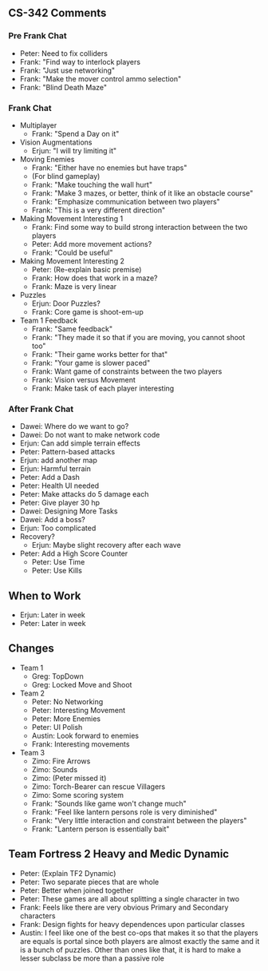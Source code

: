 


## CS-342 Comments

### Pre Frank Chat
- Peter: Need to fix colliders
- Frank: "Find way to interlock players
- Frank: "Just use networking"
- Frank: "Make the mover control ammo selection"
- Frank: "Blind Death Maze"

### Frank Chat
- Multiplayer
  - Frank: "Spend a Day on it"
- Vision Augmentations
  - Erjun: "I will try limiting it"
- Moving Enemies
  - Frank: "Either have no enemies but have traps"
  - (For blind gameplay)
  - Frank: "Make touching the wall hurt"
  - Frank: "Make 3 mazes, or better, think of it like an obstacle course"
  - Frank: "Emphasize communication between two players"
  - Frank: "This is a very different direction"
- Making Movement Interesting 1
  - Frank: Find some way to build strong interaction between the two players
  - Peter: Add more movement actions?
  - Frank: "Could be useful"
- Making Movement Interesting 2
  - Peter: (Re-explain basic premise)
  - Frank: How does that work in a maze?
  - Frank: Maze is very linear
- Puzzles
  - Erjun: Door Puzzles?
  - Frank: Core game is shoot-em-up
- Team 1 Feedback
  - Frank: "Same feedback"
  - Frank: "They made it so that if you are moving, you cannot shoot too"
  - Frank: "Their game works better for that"
  - Frank: "Your game is slower paced"
  - Frank: Want game of constraints between the two players
  - Frank: Vision versus Movement
  - Frank: Make task of each player interesting

### After Frank Chat
- Dawei: Where do we want to go?
- Dawei: Do not want to make network code
- Erjun: Can add simple terrain effects
- Peter: Pattern-based attacks
- Erjun: add another map
- Erjun: Harmful terrain
- Peter: Add a Dash
- Peter: Health UI needed
- Peter: Make attacks do 5 damage each
- Peter: Give player 30 hp
- Dawei: Designing More Tasks
- Dawei: Add a boss?
- Erjun: Too complicated
- Recovery?
  - Erjun: Maybe slight recovery after each wave
- Peter: Add a High Score Counter
  - Peter: Use Time
  - Peter: Use Kills










## When to Work
- Erjun: Later in week
- Peter: Later in week







## Changes
- Team 1
  - Greg: TopDown
  - Greg: Locked Move and Shoot
- Team 2
  - Peter: No Networking
  - Peter: Interesting Movement
  - Peter: More Enemies
  - Peter: UI Polish
  - Austin: Look forward to enemies
  - Frank: Interesting movements
- Team 3
  - Zimo: Fire Arrows
  - Zimo: Sounds
  - Zimo: (Peter missed it)
  - Zimo: Torch-Bearer can rescue Villagers
  - Zimo: Some scoring system
  - Frank: "Sounds like game won't change much"
  - Frank: "Feel like lantern persons role is very diminished"
  - Frank: "Very little interaction and constraint between the players"
  - Frank: "Lantern person is essentially bait"







## Team Fortress 2 Heavy and Medic Dynamic
- Peter: (Explain TF2 Dynamic)
- Peter: Two separate pieces that are whole
- Peter: Better when joined together
- Peter: These games are all about splitting a single character in two
- Frank: Feels like there are very obvious Primary and Secondary characters
- Frank: Design fights for heavy dependences upon particular classes
- Austin: I feel like one of the best co-ops that makes it so that the players are equals is portal since both players are almost exactly the same and it is a bunch of puzzles. Other than ones like that, it is hard to make a lesser subclass be more than a passive role
